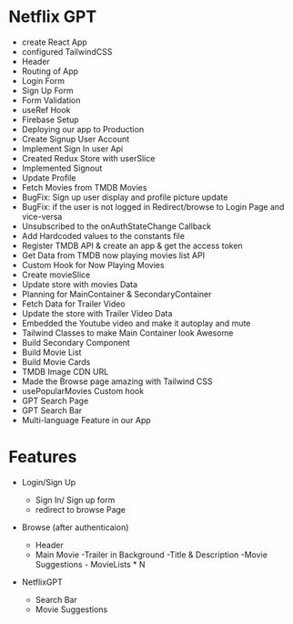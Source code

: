 # Netflix GPT

- create React App
- configured TailwindCSS
- Header
- Routing of App
- Login Form
- Sign Up Form
- Form Validation
- useRef Hook
- Firebase Setup
- Deploying our app to Production
- Create Signup User Account
- Implement Sign In user Api
- Created Redux Store with userSlice
- Implemented Signout
- Update Profile
- Fetch Movies from TMDB Movies
- BugFix: Sign up user display and profile picture update
- BugFix: if the user is not logged in Redirect/browse to Login Page and vice-versa
- Unsubscribed to the onAuthStateChange Callback
- Add Hardcoded values to the constants file
- Register TMDB API & create an app & get the access token
- Get Data from TMDB now playing movies list API
- Custom Hook for Now Playing Movies
- Create movieSlice
- Update store with movies Data
- Planning for MainContainer & SecondaryContainer
- Fetch Data for Trailer Video
- Update the store with Trailer Video Data
- Embedded the Youtube video and make it autoplay and mute
- Tailwind Classes to make Main Container look Awesome
- Build Secondary Component
- Build Movie List
- Build Movie Cards
- TMDB Image CDN URL
- Made the Browse page amazing with Tailwind CSS
- usePopularMovies Custom hook
- GPT Search Page
- GPT Search Bar
- Multi-language Feature in our App 


# Features
- Login/Sign Up
    - Sign In/ Sign up form
    - redirect to browse Page

- Browse (after authenticaion)
  - Header
  - Main Movie
        -Trailer in Background
        -Title & Description
        -Movie Suggestions
            - MovieLists * N
- NetflixGPT 
  - Search Bar
  - Movie Suggestions

  